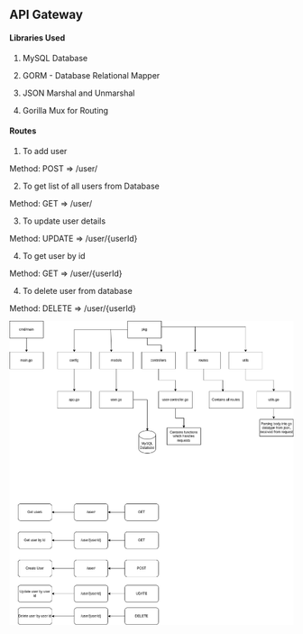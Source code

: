 ## API Gateway


#### Libraries Used

1. MySQL Database

2. GORM - Database Relational Mapper

3. JSON Marshal and Unmarshal

3. Gorilla Mux for Routing


#### Routes
1. To add user

Method: POST => /user/

2. To get list of all users from Database

Method: GET => /user/

3. To update user details

Method: UPDATE => /user/{userId} 

4. To get user by id

Method: GET => /user/{userId}

4. To delete user from database
 
Method: DELETE => /user/{userId}

![Screenshot](flowchar.png)
